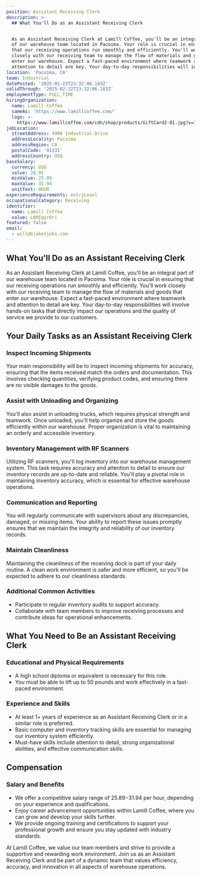 ```yaml
---
position: Assistant Receiving Clerk
description: >-
  ## What You'll Do as an Assistant Receiving Clerk


  As an Assistant Receiving Clerk at Lamill Coffee, you'll be an integral part
  of our warehouse team located in Pacoima. Your role is crucial in ensuring
  that our receiving operations run smoothly and efficiently. You'll work
  closely with our receiving team to manage the flow of materials and goods that
  enter our warehouse. Expect a fast-paced environment where teamwork and
  attention to detail are key. Your day-to-day responsibilities will involve...
location: 'Pacoima, CA'
team: Industrial
datePosted: '2025-01-23T23:32:06.183Z'
validThrough: '2025-02-22T23:32:06.183Z'
employmentType: FULL_TIME
hiringOrganization:
  name: Lamill Coffee
  sameAs: 'https://www.lamillcoffee.com/'
  logo: >-
    https://www.lamillcoffee.com/cdn/shop/products/GiftCard2-01.jpg?v=1629826157&width=2048
jobLocation:
  streetAddress: 4990 Industrial Drive
  addressLocality: Pacoima
  addressRegion: CA
  postalCode: '91331'
  addressCountry: USA
baseSalary:
  currency: USD
  value: 28.91
  minValue: 25.89
  maxValue: 31.94
  unitText: HOUR
experienceRequirements: entryLevel
occupationalCategory: Receiving
identifier:
  name: Lamill Coffee
  value: LAMIqyr8ri
featured: false
email:
  - will@bjakesjobs.com
---
```




## What You'll Do as an Assistant Receiving Clerk

As an Assistant Receiving Clerk at Lamill Coffee, you'll be an integral part of our warehouse team located in Pacoima. Your role is crucial in ensuring that our receiving operations run smoothly and efficiently. You'll work closely with our receiving team to manage the flow of materials and goods that enter our warehouse. Expect a fast-paced environment where teamwork and attention to detail are key. Your day-to-day responsibilities will involve hands-on tasks that directly impact our operations and the quality of service we provide to our customers.

## Your Daily Tasks as an Assistant Receiving Clerk

### Inspect Incoming Shipments

Your main responsibility will be to inspect incoming shipments for accuracy, ensuring that the items received match the orders and documentation. This involves checking quantities, verifying product codes, and ensuring there are no visible damages to the goods.

### Assist with Unloading and Organizing

You'll also assist in unloading trucks, which requires physical strength and teamwork. Once unloaded, you'll help organize and store the goods efficiently within our warehouse. Proper organization is vital to maintaining an orderly and accessible inventory.

### Inventory Management with RF Scanners

Utilizing RF scanners, you'll log inventory into our warehouse management system. This task requires accuracy and attention to detail to ensure our inventory records are up-to-date and reliable. You'll play a pivotal role in maintaining inventory accuracy, which is essential for effective warehouse operations.

### Communication and Reporting

You will regularly communicate with supervisors about any discrepancies, damaged, or missing items. Your ability to report these issues promptly ensures that we maintain the integrity and reliability of our inventory records.

### Maintain Cleanliness

Maintaining the cleanliness of the receiving dock is part of your daily routine. A clean work environment is safer and more efficient, so you'll be expected to adhere to our cleanliness standards.

### Additional Common Activities

- Participate in regular inventory audits to support accuracy.
- Collaborate with team members to improve receiving processes and contribute ideas for operational enhancements.

## What You Need to Be an Assistant Receiving Clerk

### Educational and Physical Requirements

- A high school diploma or equivalent is necessary for this role.
- You must be able to lift up to 50 pounds and work effectively in a fast-paced environment.

### Experience and Skills

- At least 1+ years of experience as an Assistant Receiving Clerk or in a similar role is preferred.
- Basic computer and inventory tracking skills are essential for managing our inventory system efficiently.
- Must-have skills include attention to detail, strong organizational abilities, and effective communication skills.

## Compensation

### Salary and Benefits

- We offer a competitive salary range of $25.89-$31.94 per hour, depending on your experience and qualifications.
- Enjoy career advancement opportunities within Lamill Coffee, where you can grow and develop your skills further.
- We provide ongoing training and certifications to support your professional growth and ensure you stay updated with industry standards.

At Lamill Coffee, we value our team members and strive to provide a supportive and rewarding work environment. Join us as an Assistant Receiving Clerk and be part of a dynamic team that values efficiency, accuracy, and innovation in all aspects of warehouse operations.